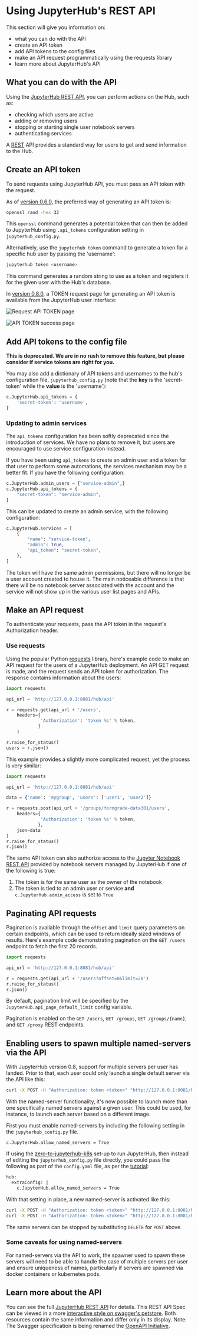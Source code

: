 # Using JupyterHub's REST API

This section will give you information on:

- what you can do with the API
- create an API token
- add API tokens to the config files
- make an API request programmatically using the requests library
- learn more about JupyterHub's API

## What you can do with the API

Using the [JupyterHub REST API][], you can perform actions on the Hub,
such as:

- checking which users are active
- adding or removing users
- stopping or starting single user notebook servers
- authenticating services

A [REST](https://en.wikipedia.org/wiki/Representational_state_transfer)
API provides a standard way for users to get and send information to the
Hub.

## Create an API token

To send requests using JupyterHub API, you must pass an API token with
the request.

As of [version 0.6.0](../changelog.md), the preferred way of
generating an API token is:

```bash
openssl rand -hex 32
```

This `openssl` command generates a potential token that can then be
added to JupyterHub using `.api_tokens` configuration setting in
`jupyterhub_config.py`.

Alternatively, use the `jupyterhub token` command to generate a token
for a specific hub user by passing the 'username':

```bash
jupyterhub token <username>
```

This command generates a random string to use as a token and registers
it for the given user with the Hub's database.

In [version 0.8.0](../changelog.md), a TOKEN request page for
generating an API token is available from the JupyterHub user interface:

![Request API TOKEN page](../images/token-request.png)

![API TOKEN success page](../images/token-request-success.png)

## Add API tokens to the config file

**This is deprecated. We are in no rush to remove this feature,
but please consider if service tokens are right for you.**

You may also add a dictionary of API tokens and usernames to the hub's
configuration file, `jupyterhub_config.py` (note that
the **key** is the 'secret-token' while the **value** is the 'username'):

```python
c.JupyterHub.api_tokens = {
    'secret-token': 'username',
}
```

### Updating to admin services

The `api_tokens` configuration has been softly deprecated since the introduction of services.
We have no plans to remove it,
but users are encouraged to use service configuration instead.

If you have been using `api_tokens` to create an admin user
and a token for that user to perform some automations,
the services mechanism may be a better fit.
If you have the following configuration:

```python
c.JupyterHub.admin_users = {"service-admin",}
c.JupyterHub.api_tokens = {
    "secret-token": "service-admin",
}
```

This can be updated to create an admin service, with the following configuration:

```python
c.JupyterHub.services = [
    {
        "name": "service-token",
        "admin": True,
        "api_token": "secret-token",
    },
]
```

The token will have the same admin permissions,
but there will no longer be a user account created to house it.
The main noticeable difference is that there will be no notebook server associated with the account
and the service will not show up in the various user list pages and APIs.

## Make an API request

To authenticate your requests, pass the API token in the request's
Authorization header.

### Use requests

Using the popular Python [requests](http://docs.python-requests.org/en/master/)
library, here's example code to make an API request for the users of a JupyterHub
deployment. An API GET request is made, and the request sends an API token for
authorization. The response contains information about the users:

```python
import requests

api_url = 'http://127.0.0.1:8081/hub/api'

r = requests.get(api_url + '/users',
    headers={
             'Authorization': 'token %s' % token,
            }
    )

r.raise_for_status()
users = r.json()
```

This example provides a slightly more complicated request, yet the
process is very similar:

```python
import requests

api_url = 'http://127.0.0.1:8081/hub/api'

data = {'name': 'mygroup', 'users': ['user1', 'user2']}

r = requests.post(api_url + '/groups/formgrade-data301/users',
    headers={
             'Authorization': 'token %s' % token,
            },
    json=data
)
r.raise_for_status()
r.json()
```

The same API token can also authorize access to the [Jupyter Notebook REST API][]
provided by notebook servers managed by JupyterHub if one of the following is true:

1. The token is for the same user as the owner of the notebook
2. The token is tied to an admin user or service **and** `c.JupyterHub.admin_access` is set to `True`

## Paginating API requests

Pagination is available through the `offset` and `limit` query parameters on
certain endpoints, which can be used to return ideally sized windows of results.
Here's example code demonstrating pagination on the `GET /users`
endpoint to fetch the first 20 records.

```python
import requests

api_url = 'http://127.0.0.1:8081/hub/api'

r = requests.get(api_url + '/users?offset=0&limit=20')
r.raise_for_status()
r.json()
```

By default, pagination limit will be specified by the `JupyterHub.api_page_default_limit` config variable.

Pagination is enabled on the `GET /users`, `GET /groups`, `GET /groups/{name}`, and `GET /proxy` REST endpoints.

## Enabling users to spawn multiple named-servers via the API

With JupyterHub version 0.8, support for multiple servers per user has landed.
Prior to that, each user could only launch a single default server via the API
like this:

```bash
curl -X POST -H "Authorization: token <token>" "http://127.0.0.1:8081/hub/api/users/<user>/server"
```

With the named-server functionality, it's now possible to launch more than one
specifically named servers against a given user. This could be used, for instance,
to launch each server based on a different image.

First you must enable named-servers by including the following setting in the `jupyterhub_config.py` file.

`c.JupyterHub.allow_named_servers = True`

If using the [zero-to-jupyterhub-k8s](https://github.com/jupyterhub/zero-to-jupyterhub-k8s) set-up to run JupyterHub,
then instead of editing the `jupyterhub_config.py` file directly, you could pass
the following as part of the `config.yaml` file, as per the [tutorial](https://zero-to-jupyterhub.readthedocs.io/en/latest/):

```bash
hub:
  extraConfig: |
    c.JupyterHub.allow_named_servers = True
```

With that setting in place, a new named-server is activated like this:

```bash
curl -X POST -H "Authorization: token <token>" "http://127.0.0.1:8081/hub/api/users/<user>/servers/<serverA>"
curl -X POST -H "Authorization: token <token>" "http://127.0.0.1:8081/hub/api/users/<user>/servers/<serverB>"
```

The same servers can be stopped by substituting `DELETE` for `POST` above.

### Some caveats for using named-servers

For named-servers via the API to work, the spawner used to spawn these servers
will need to be able to handle the case of multiple servers per user and ensure
uniqueness of names, particularly if servers are spawned via docker containers
or kubernetes pods.

## Learn more about the API

You can see the full [JupyterHub REST API][] for details. This REST API Spec can
be viewed in a more [interactive style on swagger's petstore][].
Both resources contain the same information and differ only in its display.
Note: The Swagger specification is being renamed the [OpenAPI Initiative][].

[interactive style on swagger's petstore]: http://petstore.swagger.io/?url=https://raw.githubusercontent.com/jupyterhub/jupyterhub/master/docs/rest-api.yml#!/default
[openapi initiative]: https://www.openapis.org/
[jupyterhub rest api]: ./rest-api
[jupyter notebook rest api]: http://petstore.swagger.io/?url=https://raw.githubusercontent.com/jupyter/notebook/master/notebook/services/api/api.yaml

